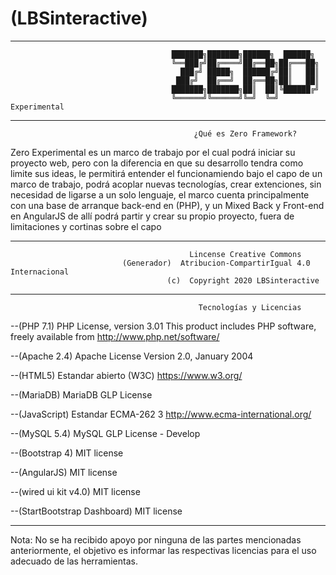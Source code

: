 # (LBSinteractive)

****************************************************************************************************************

                                        ███████╗███████╗██████╗  ██████╗
                                        ╚══███╔╝██╔════╝██╔══██╗██╔═══██╗
                                          ███╔╝ █████╗  ██████╔╝██║   ██║
                                         ███╔╝  ██╔══╝  ██╔══██╗██║   ██║
                                        ███████╗███████╗██║  ██║╚██████╔╝
                                        ╚══════╝╚══════╝╚═╝  ╚═╝ Experimental

****************************************************************************************************************
                                             ¿Qué es Zero Framework?

 Zero Experimental es un marco de trabajo por el cual podrá iniciar su proyecto web, pero con la diferencia en
 que su desarrollo tendra como limite sus ideas, le permitirá entender el funcionamiendo bajo el capo de un marco
 de trabajo, podrá acoplar nuevas tecnologías, crear extenciones, sin necesidad de ligarse a un solo lenguaje, el
 marco cuenta principalmente con una base de arranque back-end en (PHP), y un Mixed Back y Front-end en AngularJS
 de allí podrá partir y crear su propio proyecto, fuera de limitaciones y cortinas sobre el capo

 ****************************************************************************************************************

                                            Lincense Creative Commons
                             (Generador)  Atribucion-CompartirIgual 4.0 Internacional
                                       (c)  Copyright 2020 LBSinteractive

****************************************************************************************************************

                                              Tecnologías y Licencias

--(PHP 7.1)
PHP License, version 3.01
This product includes PHP software, freely available from
<http://www.php.net/software/>


--(Apache 2.4)
Apache License
Version 2.0, January 2004


--(HTML5)
Estandar abierto (W3C)
https://www.w3.org/


--(MariaDB)
MariaDB GLP License


--(JavaScript)
Estandar ECMA-262 3
http://www.ecma-international.org/


--(MySQL 5.4)
MySQL GLP License - Develop


--(Bootstrap 4)
MIT license


--(AngularJS)
MIT license


--(wired ui kit v4.0)
MIT license


--(StartBootstrap Dashboard)
MIT license

****************************************************************************************************************
Nota: No se ha recibido apoyo por ninguna de las partes mencionadas anteriormente, el objetivo es informar las
      respectivas licencias para el uso adecuado de las herramientas.
